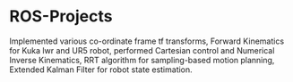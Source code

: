 # ROS-Projects
 Implemented various co-ordinate frame tf transforms, Forward Kinematics for Kuka lwr and UR5 robot, performed Cartesian control and Numerical Inverse Kinematics, RRT algorithm for sampling-based motion planning, Extended Kalman Filter for robot state estimation.
